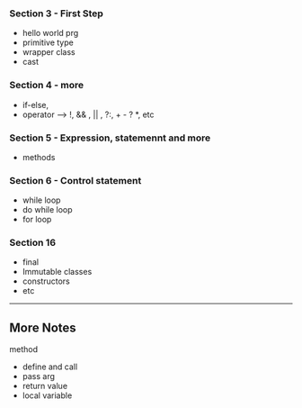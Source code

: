 ### Section 3 - First Step 
- hello world prg
- primitive type 
- wrapper class 
- cast

### Section 4 - more
- if-else, 
- operator --> !, && , || , ?:, + - ? *, etc

### Section 5 - Expression, statemennt and more
- methods

### Section 6 - Control statement
- while loop 
- do while loop
- for loop

### Section 16 
- final
- Immutable classes
- constructors
- etc
---

## More Notes

method 
 - define and call
 - pass arg
 - return value
 - local variable



